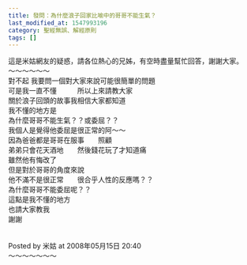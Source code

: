```yaml
---
title: 發問：為什麼浪子回家比喻中的哥哥不能生氣？
last_modified_at: 1547993196
category: 聖經無誤、解經原則
tags: []
---
```


這是米姑網友的疑惑，請各位熱心的兄姊，有空時盡量幫忙回答，謝謝大家。<br><!--more-->～～～～～～<br>對不起 我要問一個對大家來說可能很簡單的問題<br>可是我一直不懂　　　所以上來請教大家<br>關於浪子回頭的故事我相信大家都知道<br>我不懂的地方是　<br>為什麼哥哥不能生氣？？或委屈？？<br>我個人是覺得他委屈是很正常的阿～～<br>因為爸爸都是哥哥在服事　　照顧<br>弟弟只會花天酒地　　然後錢花玩了才知道痛<br>雖然他有悔改了<br>但是對於哥哥的角度來說　　<br>他不滿不是很正常　　很合乎人性的反應嗎？？<br>為什麼哥哥不能委屈呢？？<br>這點是我不懂的地方<br>也請大家教我<br>謝謝<br><br><br>Posted by 米姑 at 2008年05月15日 20:40 <br>～～～～～～～
